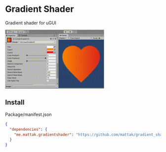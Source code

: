 # Gradient Shader

Gradient shader for uGUI

![art](./art/gradient_small.gif)

## Install

Package/manifest.json

```json
{
  "dependencies": {
    "me.mattak.gradientshader": "https://github.com/mattak/gradient_shader.git#0.0.2"
  }
}
```

